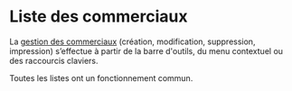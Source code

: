 # Liste des commerciaux



La [gestion des commerciaux](Commercial.md) 
 (création, modification, suppression, impression) s’effectue à partir 
 de la barre d'outils, du menu contextuel ou des raccourcis claviers.


Toutes les listes ont un fonctionnement commun.



